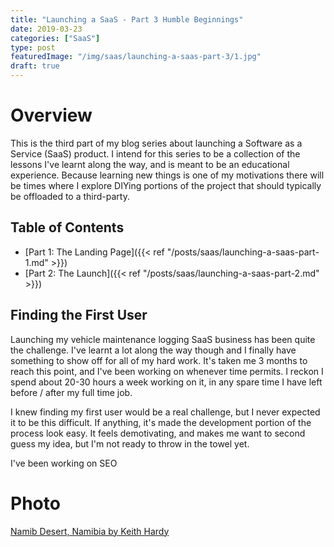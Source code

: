 ```yaml
---
title: "Launching a SaaS - Part 3 Humble Beginnings"
date: 2019-03-23
categories: ["SaaS"]
type: post
featuredImage: "/img/saas/launching-a-saas-part-3/1.jpg"
draft: true
---
```


# Overview

This is the third part of my blog series about launching a Software as a Service (SaaS) product. I intend for this series to be a collection of the lessons I've learnt along the way, and is meant to be an educational experience. Because learning new things is one of my motivations there will be times where I explore DIYing portions of the project that should typically be offloaded to a third-party.

## Table of Contents

- [Part 1: The Landing Page]({{< ref "/posts/saas/launching-a-saas-part-1.md" >}})
- [Part 2: The Launch]({{< ref "/posts/saas/launching-a-saas-part-2.md" >}})

## Finding the First User

Launching my vehicle maintenance logging SaaS business has been quite the challenge. I've learnt a lot along the way though and I finally have something to show off for all of my hard work. It's taken me 3 months to reach this point, and I've been working on whenever time permits. I reckon I spend about 20-30 hours a week working on it, in any spare time I have left before / after my full time job.

I knew finding my first user would be a real challenge, but I never expected it to be this difficult. If anything, it's made the development portion of the process look easy. It feels demotivating, and makes me want to second guess my idea, but I'm not ready to throw in the towel yet.

I've been working on SEO

# Photo

[Namib Desert, Namibia by Keith Hardy](https://unsplash.com/photos/PP8Escz15d8)
